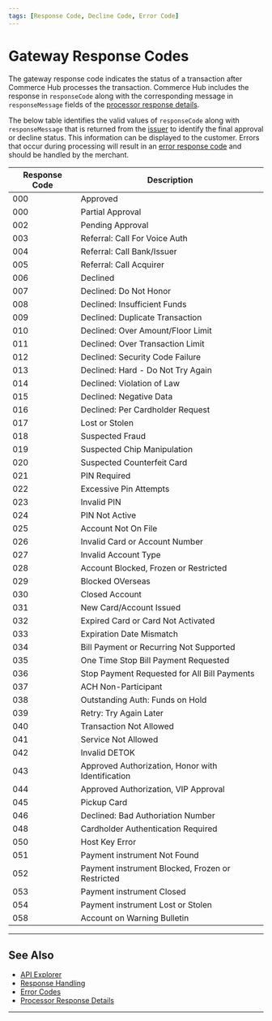```yaml
---
tags: [Response Code, Decline Code, Error Code]
---
```


# Gateway Response Codes 

The gateway response code indicates the status of a transaction after Commerce Hub processes the transaction. Commerce Hub includes the response in `responseCode` along with the corresponding message in `responseMessage` fields of the [processor response details](?path=docs/Resources/Master-Data/Processor-Response-Details.md). 

The below table identifies the valid values of `responseCode` along with `responseMessage` that is returned from the [issuer](?path=/Resources/FAQs-Glossary/Glossary.md#issuing-bank) to identify the final approval or decline status. This information can be displayed to the customer. Errors that occur during processing will result in an [error response code](?path=docs/Resources/Guides/Response-Codes/Error-Code.md) and should be handled by the merchant. 

| Response Code | Description |
| ---------- | --------------- |
| 000 | Approved |
| 000 | Partial Approval |
| 002 | Pending Approval |
| 003 | Referral: Call For Voice Auth |
| 004 | Referral: Call Bank/Issuer |
| 005 | Referral: Call Acquirer |
| 006 | Declined |
| 007 | Declined: Do Not Honor |
| 008 | Declined: Insufficient Funds |
| 009 | Declined: Duplicate Transaction |
| 010 | Declined: Over Amount/Floor Limit |
| 011 | Declined: Over Transaction Limit |
| 012 | Declined: Security Code Failure |
| 013 | Declined: Hard - Do Not Try Again |
| 014 | Declined: Violation of Law 
| 015 | Declined: Negative Data |
| 016 | Declined: Per Cardholder Request |
| 017 | Lost or Stolen |
| 018 | Suspected Fraud |
| 019 | Suspected Chip Manipulation |
| 020 | Suspected Counterfeit Card
| 021 | PIN Required |
| 022 | Excessive Pin Attempts |
| 023 | Invalid PIN | 
| 024 | PIN Not Active |
| 025 | Account Not On File |
| 026 | Invalid Card or Account Number |
| 027 | Invalid Account Type |
| 028 | Account Blocked, Frozen or Restricted |
| 029 | Blocked OVerseas |
| 030 | Closed Account |
| 031 | New Card/Account Issued |
| 032 | Expired Card or Card Not Activated |
| 033 | Expiration Date Mismatch |
| 034 | Bill Payment or Recurring Not Supported |
| 035 | One Time Stop Bill Payment Requested |
| 036 | Stop Payment Requested for All Bill Payments |
| 037 | ACH Non-Participant
| 038 | Outstanding Auth: Funds on Hold |
| 039 | Retry: Try Again Later |
| 040 | Transaction Not Allowed |
| 041 | Service Not Allowed |
| 042 | Invalid DETOK |
| 043 | Approved Authorization, Honor with Identification |
| 044 | Approved Authorization, VIP Approval |
| 045 | Pickup Card |
| 046 | Declined: Bad Authoriation Number |
| 048 | Cardholder Authentication Required |
| 050 | Host Key Error |
| 051 | Payment instrument Not Found | 
| 052 | Payment instrument Blocked, Frozen or Restricted |
| 053 | Payment instrument Closed |
| 054 | Payment instrument Lost or Stolen |
| 058 | Account on Warning Bulletin |

---

## See Also

- [API Explorer](../api/?type=post&path=/payments/v1/charges)
- [Response Handling](?path=docs/Resources/Guides/Response-Codes/Response-Handling.md)
- [Error Codes](?path=docs/Resources/Guides/Response-Codes/Error-Code.md)
- [Processor Response Details](?path=docs/Resources/Master-Data/Processor-Response-Details.md)

---
